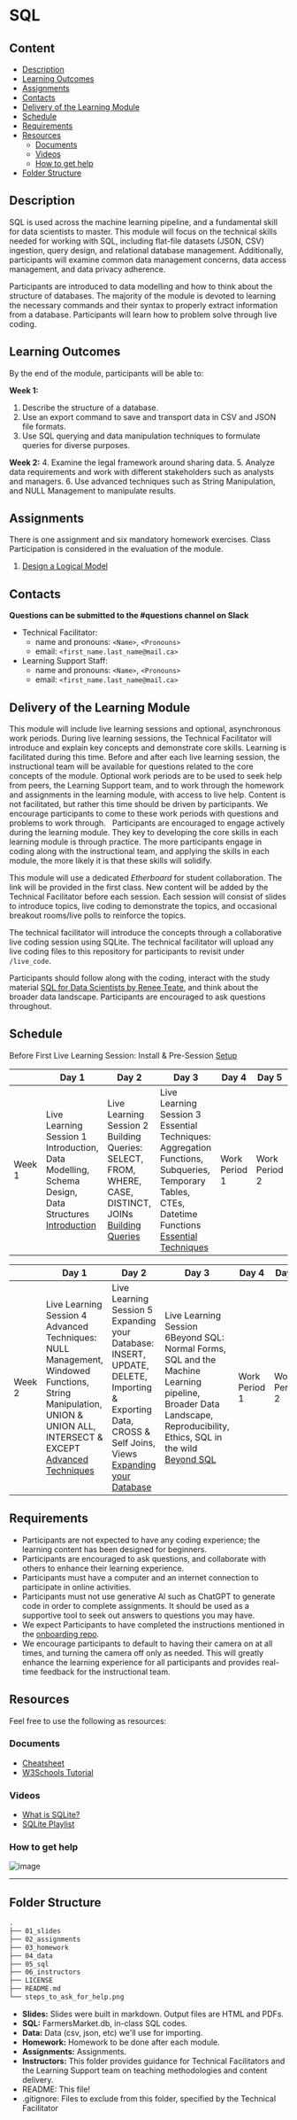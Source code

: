 # SQL

## Content

* [Description](#description)
* [Learning Outcomes](#learning-outcomes)
* [Assignments](#assignments)
* [Contacts](#contacts)
* [Delivery of the Learning Module](#delivery-of-the-learning-module)
* [Schedule](#schedule)
* [Requirements](#requirements)
* [Resources](#resources)
  + [Documents](#documents)
  + [Videos](#videos)
  + [How to get help](#how-to-get-help)
* [Folder Structure](#folder-structure)

## Description

SQL is used across the machine learning pipeline, and a fundamental skill for data scientists to master. This module will focus on the technical skills needed for working with SQL, including flat-file datasets (JSON, CSV) ingestion, query design, and relational database management. Additionally, participants will examine common data management concerns, data access management, and data privacy adherence.

Participants are introduced to data modelling and how to think about the structure of databases. The majority of the module is devoted to learning the necessary commands and their syntax to properly extract information from a database. Participants will learn how to problem solve through live coding. 

## Learning Outcomes
By the end of the module, participants will be able to:

**Week 1:**
1. Describe the structure of a database.
2. Use an export command to save and transport data in CSV and JSON file formats.
3. Use SQL querying and data manipulation techniques to formulate queries for diverse purposes.

**Week 2:**
4. Examine the legal framework around sharing data.
5. Analyze data requirements and work with different stakeholders such as analysts and managers.
6. Use advanced techniques such as String Manipulation, and NULL Management to manipulate results.

## Assignments

There is one assignment and six mandatory homework exercises. Class Participation is considered in the evaluation of the  module. 

1. [Design a Logical Model](https://github.com/UofT-DSI/sql/blob/main/02_assignments/design_a_logical_model.md)

## Contacts

**Questions can be submitted to the #questions channel on Slack**

* Technical Facilitator: 
  * name and pronouns: `<Name>`, `<Pronouns>` 
  * email: `<first_name.last_name@mail.ca>`
* Learning Support Staff: 
  * name and pronouns: `<Name>`, `<Pronouns>` 
  * email: `<first_name.last_name@mail.ca>`



## Delivery of the Learning Module

This module will include live learning sessions and optional, asynchronous work periods. During live learning sessions, the Technical Facilitator will introduce and explain key concepts and demonstrate core skills. Learning is facilitated during this time. Before and after each live learning session, the instructional team will be available for questions related to the core concepts of the module. Optional work periods are to be used to seek help from peers, the Learning Support team, and to work through the homework and assignments in the learning module, with access to live help. Content is not facilitated, but rather this time should be driven by participants. We encourage participants to come to these work periods with questions and problems to work through. 
 
Participants are encouraged to engage actively during the learning module. They key to developing the core skills in each learning module is through practice. The more participants engage in coding along with the instructional team, and applying the skills in each module, the more likely it is that these skills will solidify. 

This module will use a dedicated _Etherboard_ for student collaboration. The link will be provided in the first class. New content will be added by the Technical Facilitator before each session. Each session will consist of slides to introduce topics, live coding to demonstrate the topics, and occasional breakout rooms/live polls to reinforce the topics.  

The technical facilitator will introduce the concepts through a collaborative live coding session using SQLite. The technical facilitator will upload any live coding files to this repository for participants to revisit under `/live_code`.

Participants should follow along with the coding, interact with the study material [SQL for Data Scientists by Renee Teate](https://sqlfordatascientists.com/), and think about the broader data landscape. Participants are encouraged to ask questions throughout. 

## Schedule 

Before First Live Learning Session: Install & Pre-Session [Setup](https://github.com/UofT-DSI/02-sql/blob/main/SQL/SQLite%20Setup.pdf)

||Day 1|Day 2|Day 3|Day 4|Day 5|
|---|---|---|---|---|---|
|Week 1|Live Learning Session 1 Introduction, Data Modelling, Schema Design, Data Structures [Introduction](https://github.com/UofT-DSI/02-sql/blob/main/PDFs/slides_01.pdf)|Live Learning Session 2 Building Queries: SELECT, FROM, WHERE, CASE, DISTINCT, JOINs [Building Queries](https://github.com/UofT-DSI/02-sql/blob/main/PDFs/slides_02.pdf) |Live Learning Session 3 Essential Techniques: Aggregation Functions, Subqueries, Temporary Tables, CTEs, Datetime Functions [Essential Techniques](https://github.com/UofT-DSI/02-sql/blob/main/PDFs/slides_03.pdf)|Work Period 1|Work Period 2|

||Day 1|Day 2|Day 3|Day 4|Day 5|
|---|---|---|---|---|---|
|Week 2|Live Learning Session 4 Advanced Techniques: NULL Management, Windowed Functions, String Manipulation, UNION & UNION ALL, INTERSECT & EXCEPT [Advanced Techniques](https://github.com/UofT-DSI/02-sql/blob/main/PDFs/slides_04.pdf) |Live Learning Session 5 Expanding your Database: INSERT, UPDATE, DELETE, Importing & Exporting Data, CROSS & Self Joins, Views  [Expanding your Database]() |Live Learning Session 6Beyond SQL: Normal Forms, SQL and the Machine Learning pipeline, Broader Data Landscape, Reproducibility, Ethics, SQL in the wild [Beyond SQL]() |Work Period 1|Work Period 2|

## Requirements

* Participants are not expected to have any coding experience; the learning content has been designed for beginners.
* Participants are encouraged to ask questions, and collaborate with others to enhance their learning experience.
* Participants must have a computer and an internet connection to participate in online activities.
* Participants must not use generative AI such as ChatGPT to generate code in order to complete assignments. It should be used as a supportive tool to seek out answers to questions you may have.
* We expect Participants to have completed the instructions mentioned in the [onboarding repo](https://github.com/UofT-DSI/onboarding/).
* We encourage participants to default to having their camera on at all times, and turning the camera off only as needed. This will greatly enhance the learning experience for all participants and provides real-time feedback for the instructional team. 

## Resources
Feel free to use the following as resources:

### Documents
- [Cheatsheet](https://www.sqlitetutorial.net/sqlite-cheat-sheet/)
- [W3Schools Tutorial](https://www.w3schools.blog/sqlite-tutorial)

### Videos
- [What is SQLite?](https://www.youtube.com/watch?v=p2tOmltUh34)
- [SQLite Playlist](https://www.youtube.com/playlist?list=PLWENznQwkAoxww-cDEfIJ-uuPDfFwbeiJ)

### How to get help
![image](/steps_to_ask_for_help.png)

<hr>

## Folder Structure

```markdown
.
├── 01_slides
├── 02_assignments
├── 03_homework
├── 04_data
├── 05_sql
├── 06_instructors
├── LICENSE
├── README.md
└── steps_to_ask_for_help.png
```

* **Slides:** Slides were built in markdown. Output files are HTML and PDFs.
* **SQL:** FarmersMarket.db, in-class SQL codes.
* **Data:** Data (csv, json, etc) we'll use for importing.
* **Homework:** Homework to be done after each module.
* **Assignments:** Assignments.
* **Instructors:** This folder provides guidance for Technical Facilitators and the Learning Support team on teaching methodologies and content delivery.
* README: This file!
* .gitignore: Files to exclude from this folder, specified by the Technical Facilitator

